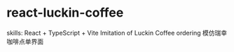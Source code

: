 # react-luckin-coffee

skills: React + TypeScript + Vite
Imitation of Luckin Coffee ordering
模仿瑞幸咖啡点单界面
